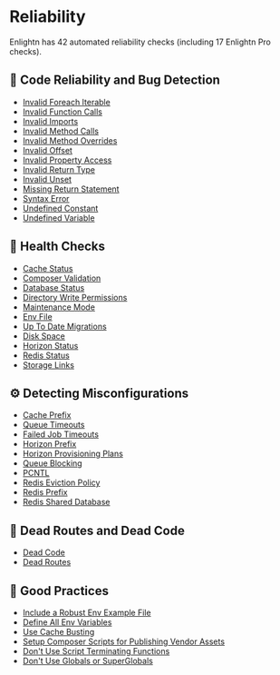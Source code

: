 # Reliability

Enlightn has 42 automated reliability checks (including 17 Enlightn Pro checks).

## 🧐 Code Reliability and Bug Detection

- [Invalid Foreach Iterable](foreach-iterable-analyzer.html)
- [Invalid Function Calls](invalid-function-call-analyzer.html)
- [Invalid Imports](invalid-import-analyzer.html)
- [Invalid Method Calls](invalid-method-call-analyzer.html)
- [Invalid Method Overrides](invalid-method-override-analyzer.html)
- [Invalid Offset](invalid-offset-analyzer.html)
- [Invalid Property Access](invalid-property-access-analyzer.html)
- [Invalid Return Type](invalid-return-type-analyzer.html)
- [Invalid Unset](unset-analyzer.html)
- [Missing Return Statement](missing-return-statement-analyzer.html)
- [Syntax Error](syntax-error-analyzer.html)
- [Undefined Constant](undefined-constant-analyzer.html)
- [Undefined Variable](undefined-variable-analyzer.html)

## :muscle: Health Checks

- [Cache Status](cache-status-analyzer.html)
- [Composer Validation](composer-validation-analyzer.html)
- [Database Status](database-status-analyzer.html)
- [Directory Write Permissions](directory-write-permissions-analyzer.html)
- [Maintenance Mode](maintenance-mode-analyzer.html)
- [Env File](env-file-analyzer.html)
- [Up To Date Migrations](up-to-date-migrations-analyzer.html)
- [Disk Space](disk-space-analyzer.html) <Badge text="PRO" type="tip"/>
- [Horizon Status](horizon-status-analyzer.html) <Badge text="PRO" type="tip"/>
- [Redis Status](redis-status-analyzer.html) <Badge text="PRO" type="tip"/>
- [Storage Links](storage-link-analyzer.html) <Badge text="PRO" type="tip"/>

## :gear: Detecting Misconfigurations

- [Cache Prefix](cache-prefix-analyzer.html)
- [Queue Timeouts](queue-timeout-analyzer.html)
- [Failed Job Timeouts](failed-job-timeout-analyzer.html) <Badge text="PRO" type="tip"/>
- [Horizon Prefix](horizon-prefix-analyzer.html) <Badge text="PRO" type="tip"/>
- [Horizon Provisioning Plans](horizon-provisioning-plan-analyzer.html) <Badge text="PRO" type="tip"/>
- [Queue Blocking](queue-blocking-analyzer.html) <Badge text="PRO" type="tip"/>
- [PCNTL](pcntl-analyzer.html) <Badge text="PRO" type="tip"/>
- [Redis Eviction Policy](redis-eviction-policy-analyzer.html) <Badge text="PRO" type="tip"/>
- [Redis Prefix](redis-prefix-analyzer.html) <Badge text="PRO" type="tip"/>
- [Redis Shared Database](redis-shared-database-analyzer.html) <Badge text="PRO" type="tip"/>

## :ghost: Dead Routes and Dead Code

- [Dead Code](dead-code-analyzer.html)
- [Dead Routes](dead-route-analyzer.html) <Badge text="PRO" type="tip"/>

## :medal_sports: Good Practices

- [Include a Robust Env Example File](env-example-analyzer.html)
- [Define All Env Variables](env-variable-analyzer.html)
- [Use Cache Busting](cache-busting-analyzer.html) <Badge text="PRO" type="tip"/>
- [Setup Composer Scripts for Publishing Vendor Assets](composer-package-publish-analyzer.html) <Badge text="PRO" type="tip"/>
- [Don't Use Script Terminating Functions](script-terminating-function-analyzer.html) <Badge text="PRO" type="tip"/>
- [Don't Use Globals or SuperGlobals](global-variable-analyzer.html) <Badge text="PRO" type="tip"/>